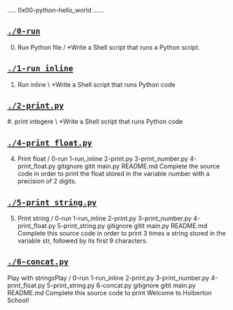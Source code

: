 .....   0x00-python-hello_world ......  

## [`./0-run`](./0-run)
0. Run Python file / *Write a Shell script that runs a Python script.

## [`./1-run_inline`](./1-run_inline)
1. Run inline \ *Write a Shell script that runs Python code

## [`./2-print.py`](./2-print.py)
#. print integere \ *Write a Shell script that runs Python code

## [`./4-print_float.py`](./4-print_float.py)
4. Print float / 0-run 1-run_inline 2-print.py 3-print_number.py 4-print_float.py gitignore gitit main.py README.md Complete the source code in order to print the float stored in the variable number with a precision of 2 digits.

## [`./5-print_string.py`](./5-print_string.py)
5. Print string / 0-run 1-run_inline 2-print.py 3-print_number.py 4-print_float.py 5-print_string.py gitignore gitit main.py README.md Complete this source code in order to print 3 times a string stored in the variable str, followed by its first 9 characters.

## [`./6-concat.py`](./6-concat.py)
Play with stringsPlay / 0-run 1-run_inline 2-print.py 3-print_number.py 4-print_float.py 5-print_string.py 6-concat.py gitignore gitit main.py README.md Complete this source code to print Welcome to Holberton School!
